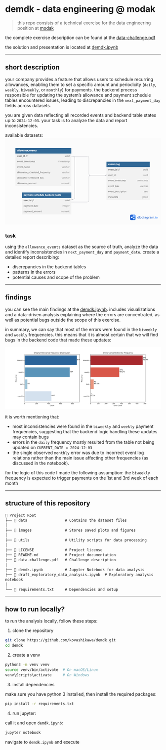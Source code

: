 # demdk - data engineering @ modak
> this repo consists of a technical exercise for the data engineering position at [modak](https://modak.na.teamtailor.com/)

the complete exercise description can be found at the [data-challenge.pdf](https://github.com/kovashikawa/demdk/blob/main/data-challenge.pdf)

the solution and presentation is located at [demdk.ipynb](https://github.com/kovashikawa/demdk/blob/main/demdk.ipynb)

---

## short description

your company provides a feature that allows users to schedule recurring allowances, enabling them to set a specific amount and periodicity (`daily`, `weekly`, `biweekly`, or `monthly`) for payments. the backend process responsible for updating the system’s allowance and payment schedule tables encountered issues, leading to discrepancies in the `next_payment_day` fields across datasets.

you are given data reflecting all recorded events and backend table states up to `2024-12-03`. your task is to analyze the data and report inconsistencies.

available datasets:
![database schema](https://github.com/kovashikawa/demdk/blob/main/images/modak_db.png?raw=true)

### task

using the `allowance_events` dataset as the source of truth, analyze the data and identify inconsistencies in `next_payment_day` and `payment_date`. create a detailed report describing:
* discrepancies in the backend tables
* patterns in the errors
* potential causes and scope of the problem

---

## findings

you can see the main findings at the [demdk.ipynb](https://github.com/kovashikawa/demdk/blob/main/demdk.ipynb). includes visualizations and a data-driven analysis explaining where the errors are concentrated, as well as potential bugs outside the scope of this exercise.

in summary, we can say that most of the errors were found in the `biweekly` and `weekly` frequencies. this means that it is almost certain that we will find bugs in the backend code that made these updates:

![freq_error_plot](https://github.com/kovashikawa/demdk/blob/main/images/freq_error.png?raw=true)

it is worth mentioning that:

* most inconsistencies were found in the `biweekly` and `weekly` payment frequencies, suggesting that the backend logic handling these updates may contain bugs
* errors in the `daily` frequency mostly resulted from the table not being updated on `CURRENT_DATE = 2024-12-03`
* the single observed `monthly` error was due to incorrect event log relations rather than the main issue affecting other frequencies (as discussed in the notebook).

for the logic of this code I made the following assumption: the `biweekly` frequency is expected to trigger payments on the 1st and 3rd week of each month

---

## structure of this repository

```
📂 Project Root
├── 📂 data                 # Contains the dataset files
│
├── 📂 images               # Stores saved plots and figures
│
├── 📂 utils                # Utility scripts for data processing
│
├── 📜 LICENSE              # Project license
├── 📜 README.md            # Project documentation
├── 📜 data-challenge.pdf   # Challenge description 
│
├── 📓 demdk.ipynb          # Jupyter Notebook for data analysis 
├── 📓 draft_exploratory_data_analysis.ipynb  # Exploratory analysis notebook
│
└── 📜 requirements.txt     # Dependencies and setup
```

---

## how to run locally?

to run the analysis locally, follow these steps:

1. clone the repository

```bash
git clone https://github.com/kovashikawa/demdk.git
cd demdk
```

2. create a venv

```bash
python3 -m venv venv
source venv/bin/activate  # On macOS/Linux
venv\Scripts\activate     # On Windows
```

3. install dependencies

make sure you have python 3 installed, then install the required packages:

```bash
pip install -r requirements.txt
```

4. run jupyter:

call it and open `demdk.ipynb`:

```bash
jupyter notebook
```

navigate to `demdk.ipynb` and execute
